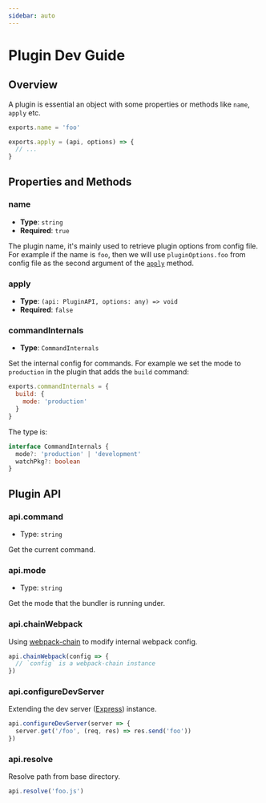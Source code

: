 ```yaml
---
sidebar: auto
---
```


# Plugin Dev Guide

## Overview

A plugin is essential an object with some properties or methods like `name`, `apply` etc.

```js
exports.name = 'foo'

exports.apply = (api, options) => {
  // ...
}
```

## Properties and Methods

### name

- __Type__: `string`
- __Required__: `true`

The plugin name, it's mainly used to retrieve plugin options from config file. For example if the name is `foo`, then we will use `pluginOptions.foo` from config file as the second argument of the [`apply`](#apply) method.

### apply

- __Type__: `(api: PluginAPI, options: any) => void`
- __Required__: `false`

### commandInternals

- __Type__: `CommandInternals`

Set the internal config for commands. For example we set the mode to `production` in the plugin that adds the `build` command:

```js
exports.commandInternals = {
  build: {
    mode: 'production'
  }
}
```

The type is:

```ts
interface CommandInternals {
  mode?: 'production' | 'development'
  watchPkg?: boolean
}
```

## Plugin API

### api.command

- Type: `string`

Get the current command.

### api.mode

- Type: `string`

Get the mode that the bundler is running under.

### api.chainWebpack

Using [webpack-chain](https://github.com/mozilla-neutrino/webpack-chain) to modify internal webpack config.

```js
api.chainWebpack(config => {
  // `config` is a webpack-chain instance
})
```

### api.configureDevServer

Extending the dev server ([Express](https://expressjs.com/en/4x/api.html#app)) instance.

```js
api.configureDevServer(server => {
  server.get('/foo', (req, res) => res.send('foo'))
})
```

### api.resolve

Resolve path from base directory.

```js
api.resolve('foo.js')
```